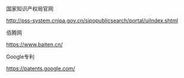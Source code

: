 国家知识产权局官网

http://pss-system.cnipa.gov.cn/sipopublicsearch/portal/uiIndex.shtml

佰腾网

https://www.baiten.cn/

Google专利

https://patents.google.com/